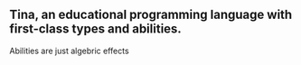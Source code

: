 
## Tina, an educational programming language with first-class types and abilities.

Abilities are just algebric effects
